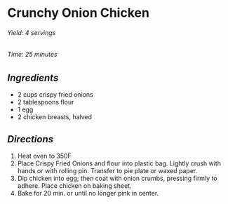 #   Crunchy Onion Chicken

######  Yield:  4 servings
######  Time:   25 minutes

##  *Ingredients*
- 2 cups crispy fried onions
- 2 tablespoons flour
- 1 egg
- 2 chicken breasts, halved

##  *Directions*
1. Heat oven to 350F
2. Place Crispy Fried Onions and flour into plastic bag. Lightly crush with hands
     or with rolling pin. Transfer to pie plate or waxed paper.
3. Dip chicken into egg; then coat with onion crumbs, pressing firmly to adhere. 
    Place chicken on baking sheet.
4. Bake for 20 min. or until no longer pink in center.